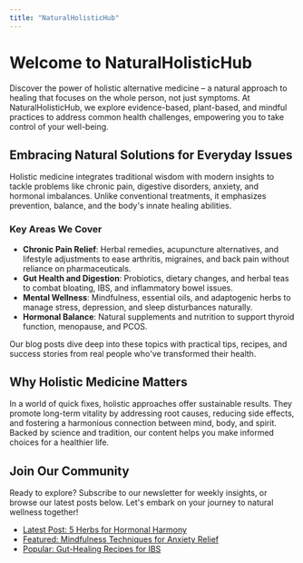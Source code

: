 ```yaml
---
title: "NaturalHolisticHub"
---
```


# Welcome to NaturalHolisticHub

Discover the power of holistic alternative medicine – a natural approach to healing that focuses on the whole person, not just symptoms. At NaturalHolisticHub, we explore evidence-based, plant-based, and mindful practices to address common health challenges, empowering you to take control of your well-being.

## Embracing Natural Solutions for Everyday Issues

Holistic medicine integrates traditional wisdom with modern insights to tackle problems like chronic pain, digestive disorders, anxiety, and hormonal imbalances. Unlike conventional treatments, it emphasizes prevention, balance, and the body's innate healing abilities.

### Key Areas We Cover
- **Chronic Pain Relief**: Herbal remedies, acupuncture alternatives, and lifestyle adjustments to ease arthritis, migraines, and back pain without reliance on pharmaceuticals.
- **Gut Health and Digestion**: Probiotics, dietary changes, and herbal teas to combat bloating, IBS, and inflammatory bowel issues.
- **Mental Wellness**: Mindfulness, essential oils, and adaptogenic herbs to manage stress, depression, and sleep disturbances naturally.
- **Hormonal Balance**: Natural supplements and nutrition to support thyroid function, menopause, and PCOS.

Our blog posts dive deep into these topics with practical tips, recipes, and success stories from real people who've transformed their health.

## Why Holistic Medicine Matters

In a world of quick fixes, holistic approaches offer sustainable results. They promote long-term vitality by addressing root causes, reducing side effects, and fostering a harmonious connection between mind, body, and spirit. Backed by science and tradition, our content helps you make informed choices for a healthier life.

## Join Our Community

Ready to explore? Subscribe to our newsletter for weekly insights, or browse our latest posts below. Let's embark on your journey to natural wellness together!

- [Latest Post: 5 Herbs for Hormonal Harmony](link-placeholder)
- [Featured: Mindfulness Techniques for Anxiety Relief](link-placeholder)
- [Popular: Gut-Healing Recipes for IBS](link-placeholder)